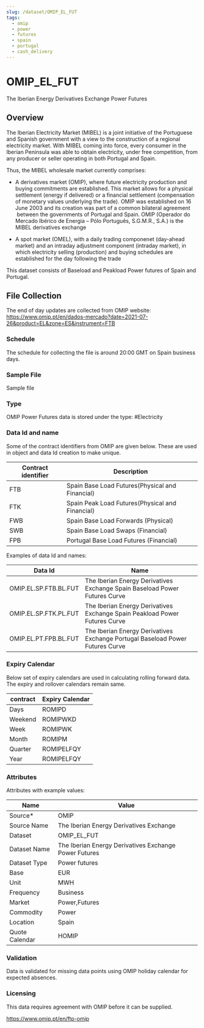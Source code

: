 ```yaml
---
slug: /dataset/OMIP_EL_FUT
tags:
  - omip
  - power
  - futures
  - spain
  - portugal
  - cash_delivery
---
```

OMIP_EL_FUT
============================================================
The Iberian Energy Derivatives Exchange Power Futures  

## Overview

The Iberian Electricity Market (MIBEL) is a joint initiative of the Portuguese and Spanish government with a view to the construction of a regional electricity market. With MIBEL coming into force, every consumer in the Iberian Peninsula was able to obtain electricity, under free competition, from any producer or seller operating in both Portugal and Spain.

Thus, the MIBEL wholesale market currently comprises:

*   A derivatives market (OMIP), where future electricity production and buying commitments are established. This market allows for a physical settlement (energy if delivered) or a financial settlement (compensation of monetary values underlying the trade). OMIP was established on 16 June 2003 and its creation was part of a common bilateral agreement  between the governments of Portugal and Spain. OMIP (Operador do Mercado Ibérico de Energia – Pólo Português, S.G.M.R., S.A.) is the MIBEL derivatives exchange
    
*   A spot market (OMEL), with a daily trading componenet (day-ahead market) and an intraday adjustment component (intraday market), in which electricity selling (production) and buying schedules are established for the day following the trade

This dataset consists of Baseload and Peakload Power futures of Spain and Portugal.
   
## File Collection

The end of day updates are collected from OMIP website: https://www.omip.pt/en/dados-mercado?date=2021-07-26&product=EL&zone=ES&instrument=FTB 

### Schedule

The schedule for collecting the file is around 20:00 GMT on Spain business days.

### Sample File

Sample file

### Type

OMIP Power Futures data is stored under the type: #Electricity

### Data Id and name

Some of the contract identifiers from OMIP are given below. These are used in object and data Id creation to make unique.

|Contract identifier|Description|
|-|-|
|FTB|Spain Base Load Futures(Physical and Financial)|
|FTK|Spain Peak Load Futures(Physical and Financial)|
|FWB|Spain Base Load Forwards (Physical)|
|SWB|Spain Base Load Swaps (Financial)|
|FPB|Portugal Base Load Futures (Financial)|

Examples of data Id and names:

|Data Id|Name|
|-|-|
|OMIP.EL.SP.FTB.BL.FUT|The Iberian Energy Derivatives Exchange Spain Baseload Power Futures Curve|
|OMIP.EL.SP.FTK.PL.FUT|The Iberian Energy Derivatives Exchange Spain Peakload Power Futures Curve|
|OMIP.EL.PT.FPB.BL.FUT|The Iberian Energy Derivatives Exchange Portugal Baseload Power Futures Curve|


### Expiry Calendar

Below set of expiry calendars are used in calculating rolling forward data. The expiry and rollover calendars remain same.

|**contract**|**Expiry Calendar**|
|-|-|
|Days|ROMIPD|
|Weekend|ROMIPWKD|
|Week|ROMIPWK|
|Month|ROMIPM|
|Quarter|ROMIPELFQY|
|Year|ROMIPELFQY|

### Attributes

Attributes with example values:

|Name|Value|
|-|-|
|Source*|OMIP|
|Source Name|The Iberian Energy Derivatives Exchange|
|Dataset|OMIP_EL_FUT|
|Dataset Name|The Iberian Energy Derivatives Exchange Power Futures|
|Dataset Type|Power futures|
|Base|EUR|
|Unit|MWH|
|Frequency|Business|
|Market|Power,Futures|
|Commodity|Power|
|Location|Spain|
|Quote Calendar|HOMIP|

### Validation

Data is validated for missing data points using OMIP holiday calendar for expected absences.

### Licensing

This data requires agreement with OMIP before it can be supplied.

https://www.omip.pt/en/ftp-omip
